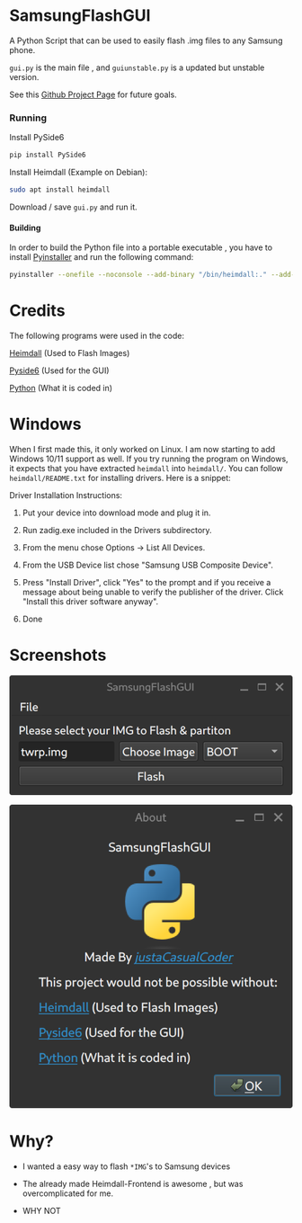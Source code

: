 # SamsungFlashGUI

A Python Script that can be used to easily flash .img files to any Samsung phone. 

`gui.py` is the main file , and `guiunstable.py` is a updated but unstable version.

See this [Github Project Page](https://github.com/users/justaCasualCoder/projects/1/views/1) for future goals.
### Running

Install PySide6

```bash
pip install PySide6
```

Install Heimdall (Example on Debian):

```bash
sudo apt install heimdall
```

Download / save `gui.py` and run it. 

#### Building

In order to build the Python file into a portable executable , you have to install [Pyinstaller](https://pyinstaller.org/en/stable/) and run the following command:

```bash
pyinstaller --onefile --noconsole --add-binary "/bin/heimdall:." --add-data "$(pwd)/python-logo-only.svg:." gui.py
```

# Credits

The following programs were used in the code:

[Heimdall](https://github.com/Benjamin-Dobell/Heimdall) (Used to Flash Images)

[Pyside6](https://doc.qt.io/qtforpython-6/quickstart.html) (Used for the GUI)

[Python](https://www.python.org/) (What it is coded in)

# Windows
When I first made this, it only worked on Linux. I am now starting to add Windows 10/11 support as well. If you try running the program on Windows, it expects that you have extracted `heimdall` into `heimdall/`. You can follow `heimdall/README.txt` for installing drivers. Here is a snippet:

Driver Installation Instructions:

1. Put your device into download mode and plug it in.

2. Run zadig.exe included in the Drivers subdirectory.

3. From the menu chose Options -> List All Devices.

4. From the USB Device list chose "Samsung USB Composite Device".

5. Press "Install Driver", click "Yes" to the prompt and if you receive
       a message about being unable to verify the publisher of the driver.
       Click "Install this driver software anyway".

6. Done

# Screenshots

![](screenshots/main_window.png "Main Window")

![](screenshots/about_window.png "About Window")

# Why?

- I wanted a easy way to flash `*IMG`'s to Samsung devices

- The already made Heimdall-Frontend is awesome , but was overcomplicated for me.

- WHY NOT
